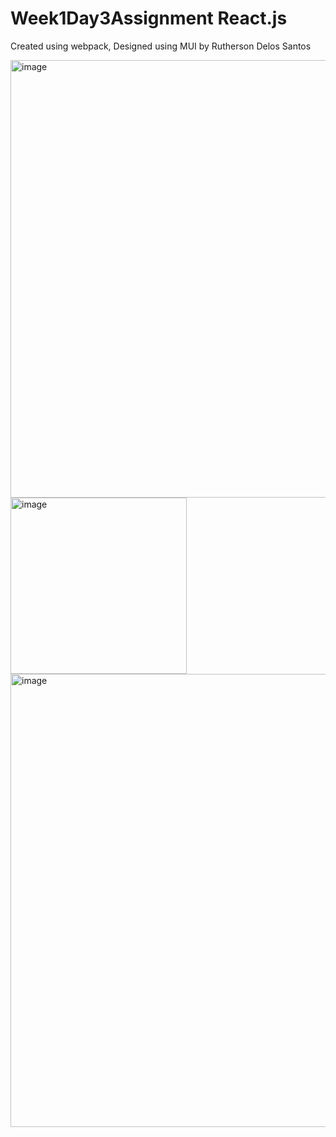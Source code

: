 # Week1Day3Assignment React.js

Created using webpack, Designed using MUI by Rutherson Delos Santos

<img width="700" alt="image" src="https://user-images.githubusercontent.com/49983013/199635321-7349e1b9-4e43-44af-a7aa-95471ed8ecad.png">
<img width="282" alt="image" src="https://user-images.githubusercontent.com/49983013/199635380-875d3156-df60-4d04-9ce8-6b34192cab6a.png">
<img width="725" alt="image" src="https://user-images.githubusercontent.com/49983013/199635396-bbbc894a-22f6-4282-b1e4-021271c87a39.png">
